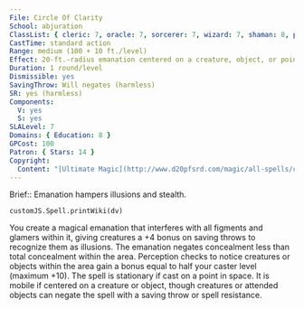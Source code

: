 ```yaml
---
File: Circle Of Clarity
School: abjuration
ClassList: { cleric: 7, oracle: 7, sorcerer: 7, wizard: 7, shaman: 8, psychic: 7 }
CastTime: standard action
Range: medium (100 + 10 ft./level)
Effect: 20-ft.-radius emanation centered on a creature, object, or point in space
Duration: 1 round/level
Dismissible: yes
SavingThrow: Will negates (harmless)
SR: yes (harmless)
Components:
  V: yes
  S: yes
SLALevel: 7
Domains: { Education: 8 }
GPCost: 100
Patron: { Stars: 14 }
Copyright:
  Content: "[Ultimate Magic](http://www.d20pfsrd.com/magic/all-spells/c/circle-of-clarity)"
---
```

Brief:: Emanation hampers illusions and stealth.

```dataviewjs
customJS.Spell.printWiki(dv)
```

You create a magical emanation that interferes with all figments and glamers within it, giving creatures a +4 bonus on saving throws to recognize them as illusions. The emanation negates concealment less than total concealment within the area. Perception checks to notice creatures or objects within the area gain a bonus equal to half your caster level (maximum +10). The spell is stationary if cast on a point in space. It is mobile if centered on a creature or object, though creatures or attended objects can negate the spell with a saving throw or spell resistance.
